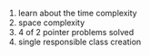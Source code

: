 1. learn about the time complexity
2. space complexity
3. 4 of 2 pointer problems solved
4. single responsible class creation
